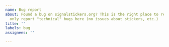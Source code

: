 ```yaml
---
name: Bug report
about: Found a bug on signalstickers.org? This is the right place to report it! Please
  only report "technical" bugs here (no issues about stickers, etc.)
title: ''
labels: bug
assignees: ''

---
```


<!-- Thanks for opening an Issue! Please describe the bug you found. Do not forget to include your browser version! -->
